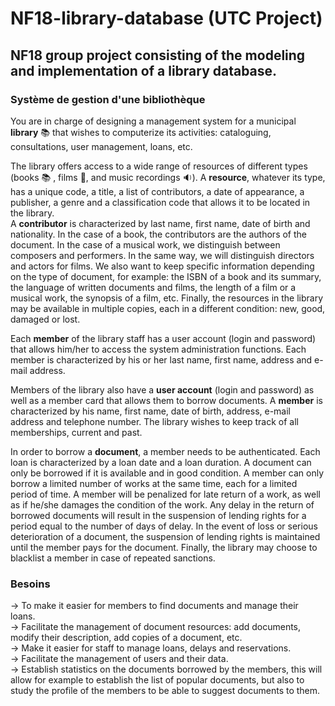 # NF18-library-database (UTC Project)
## NF18 group project consisting of the modeling and implementation of a library database.

### Système de gestion d'une bibliothèque

You are in charge of designing a management system for a municipal **library** :books: that wishes to computerize its activities: cataloguing, consultations, user management, loans, etc.

The library offers access to a wide range of resources of different types (books :books: , films :movie_camera:, and music recordings :sound:). 
A **resource**, whatever its type, has a unique code, a title, a list of contributors, a date of appearance, a publisher, a genre and a classification code that allows it to be located in the library. 
<br> 
A **contributor** is characterized by last name, first name, date of birth and nationality. In the case of a book, the contributors are the authors of the document. In the case of a musical work, we distinguish between composers and performers. In the same way, we will distinguish directors and actors for films. We also want to keep specific information depending on the type of document, for example: the ISBN of a book and its summary, the language of written documents and films, the length of a film or a musical work, the synopsis of a film, etc. Finally, the resources in the library may be available in multiple copies, each in a different condition: new, good, damaged or lost.

Each **member** of the library staff has a user account (login and password) that allows him/her to access the system administration functions. Each member is characterized by his or her last name, first name, address and e-mail address.

Members of the library also have a **user account** (login and password) as well as a member card that allows them to borrow documents. A **member** is characterized by his name, first name, date of birth, address, e-mail address and telephone number. The library wishes to keep track of all memberships, current and past.

In order to borrow a **document**, a member needs to be authenticated. Each loan is characterized by a loan date and a loan duration. A document can only be borrowed if it is available and in good condition. A member can only borrow a limited number of works at the same time, each for a limited period of time. A member will be penalized for late return of a work, as well as if he/she damages the condition of the work. Any delay in the return of borrowed documents will result in the suspension of lending rights for a period equal to the number of days of delay. In the event of loss or serious deterioration of a document, the suspension of lending rights is maintained until the member pays for the document. Finally, the library may choose to blacklist a member in case of repeated sanctions.

### Besoins
  -> To make it easier for members to find documents and manage their loans. <br>
  -> Facilitate the management of document resources: add documents, modify their description, add copies of a document, etc.<br>
  -> Make it easier for staff to manage loans, delays and reservations.<br>
  -> Facilitate the management of users and their data.<br>
  -> Establish statistics on the documents borrowed by the members, this will allow for example to establish the list of popular documents, but also to study the profile of the members to be able to suggest documents to them.<br>
